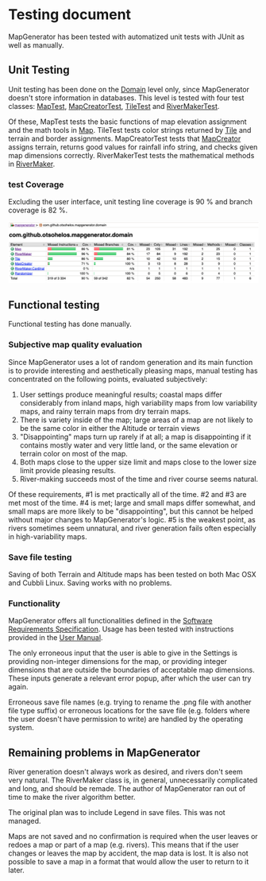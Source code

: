 # Testing document

MapGenerator has been tested with automatized unit tests with JUnit as well as manually.

## Unit Testing

Unit testing has been done on the [Domain](https://github.com/otsohelos/ot_harjoitustyo/tree/master/MapGenerator/src/main/java/com/github/otsohelos/mapgenerator/domain) level only, since MapGenerator doesn't store information in databases. This level is tested with four test classes: [MapTest](https://github.com/otsohelos/ot_harjoitustyo/blob/master/MapGenerator/src/test/java/com/github/otsohelos/mapgenerator/domain/MapTest.java), [MapCreatorTest](https://github.com/otsohelos/ot_harjoitustyo/blob/master/MapGenerator/src/test/java/com/github/otsohelos/mapgenerator/domain/MapCreatorTest.java), [TileTest](https://github.com/otsohelos/ot_harjoitustyo/blob/master/MapGenerator/src/test/java/com/github/otsohelos/mapgenerator/domain/TileTest.java) and [RiverMakerTest](https://github.com/otsohelos/ot_harjoitustyo/blob/master/MapGenerator/src/test/java/com/github/otsohelos/mapgenerator/domain/RiverMakerTest.java).

Of these, MapTest tests the basic functions of map elevation assignment and the math tools in [Map](https://github.com/otsohelos/ot_harjoitustyo/blob/master/MapGenerator/src/main/java/com/github/otsohelos/mapgenerator/domain/Map.java). TileTest tests color strings returned by [Tile](https://github.com/otsohelos/ot_harjoitustyo/blob/master/MapGenerator/src/main/java/com/github/otsohelos/mapgenerator/domain/Tile.java) and terrain and border assignments. MapCreatorTest tests that [MapCreator](MapCreator.java) assigns terrain, returns good values for rainfall info string, and checks given map dimensions correctly. RiverMakerTest tests the mathematical methods in [RiverMaker](RiverMaker.java).


### test Coverage

Excluding the user interface, unit testing line coverage is 90 % and branch coverage is 82 %.

![Test coverage](https://github.com/otsohelos/ot_harjoitustyo/blob/master/MapGenerator/documentation/testcoverage.png)


## Functional testing

Functional testing has done manually.

### Subjective map quality evaluation

Since MapGenerator uses a lot of random generation and its main function is to provide interesting and aesthetically pleasing maps, manual testing has concentrated on the following points, evaluated subjectively:
1. User settings produce meaningful results; coastal maps differ considerably from inland maps, high variability maps from low variability maps, and rainy terrain maps from dry terrain maps.
1. There is variety inside of the map; large areas of a map are not likely to be the same color in either the Altitude or terrain views
1. "Disappointing" maps turn up rarely if at all; a map is disappointing if it contains mostly water and very little land, or the same elevation or terrain color on most of the map.
1. Both maps close to the upper size limit and maps close to the lower size limit provide pleasing results.
1. River-making succeeds most of the time and river course seems natural.

Of these requirements, #1 is met practically all of the time. #2 and #3 are met most of the time. #4 is met; large and small maps differ somewhat, and small maps are more likely to be "disappointing", but this cannot be helped without major changes to MapGenerator's logic. #5 is the weakest point, as rivers sometimes seem unnatural, and river generation fails often especially in high-variability maps.

### Save file testing

Saving of both Terrain and Altitude maps has been tested on both Mac OSX and Cubbli Linux. Saving works with no problems.

### Functionality

MapGenerator offers all functionalities defined in the [Software Requirements Specification](https://github.com/otsohelos/ot_harjoitustyo/blob/master/MapGenerator/documentation/Software%20Requirements%20Specification.md#functionality-in-basic-version). Usage has been tested with instructions provided in the [User Manual](https://github.com/otsohelos/ot_harjoitustyo/blob/master/MapGenerator/documentation/User%20Manual.md).

The only erroneous input that the user is able to give in the Settings is providing non-integer dimensions for the map, or providing integer dimensions that are outside the boundaries of acceptable map dimensions. These inputs generate a relevant error popup, after which the user can try again.

Erroneous save file names (e.g. trying to rename the .png file with another file type suffix) or erroneous locations for the save file (e.g. folders where the user doesn't have permission to write) are handled by the operating system.

## Remaining problems in MapGenerator

River generation doesn't always work as desired, and rivers don't seem very natural. The RiverMaker class is, in general, unnecessarily complicated and long, and should be remade. The author of MapGenerator ran out of time to make the river algorithm better.

The original plan was to include Legend in save files. This was not managed.

Maps are not saved and no confirmation is required when the user leaves or redoes a map or part of a map (e.g. rivers). This means that if the user changes or leaves the map by accident, the map data is lost. It is also not possible to save a map in a  format that would allow the user to return to it later.